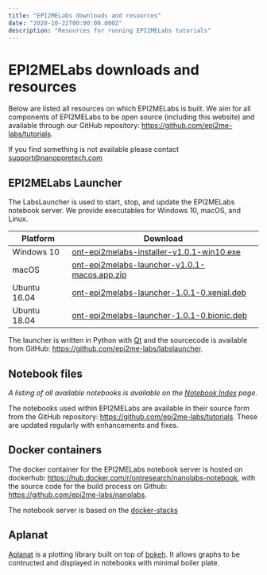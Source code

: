 ```yaml
---
title: "EPI2MELabs downloads and resources"
date: "2020-10-22T00:00:00.000Z"
description: "Resources for running EPI2MELabs tutorials"
---
```


# EPI2MELabs downloads and resources

Below are listed all resources on which EPI2MELabs is built. We aim for all
components of EPI2MELabs to be open source (including this website) and
available through our GitHub repository:
https://github.com/epi2me-labs/tutorials.

If you find something is not available please contact support@nanoporetech.com


## EPI2MELabs Launcher

The LabsLauncher is used to start, stop, and update the EPI2MELabs notebook
server. We provide executables for Windows 10, macOS, and Linux.

| Platform     | Download                                                                                                                                                          |
|--------------|-------------------------------------------------------------------------------------------------------------------------------------------------------------------|
| Windows 10   | [ont-epi2melabs-installer-v1.0.1-win10.exe](https://github.com/epi2me-labs/labslauncher/releases/download/v1.0.1/ont-epi2melabs-installer-v1.0.1-win10.exe)       |
| macOS        | [ont-epi2melabs-launcher-v1.0.1-macos.app.zip](https://github.com/epi2me-labs/labslauncher/releases/download/v1.0.1/ont-epi2melabs-launcher-v1.0.1-macos.app.zip) |
| Ubuntu 16.04 | [ont-epi2melabs-launcher-1.0.1-0.xenial.deb](https://github.com/epi2me-labs/labslauncher/releases/download/v1.0.1/ont-epi2melabs-launcher-1.0.1-0.xenial.deb)     |
| Ubuntu 18.04 | [ont-epi2melabs-launcher-1.0.1-0.bionic.deb](https://github.com/epi2me-labs/labslauncher/releases/download/v1.0.1/ont-epi2melabs-launcher-1.0.1-0.bionic.deb)     |

The launcher is written in Python with [Qt](https://www.qt.io/) and the
sourcecode is available from GitHub:
https://github.com/epi2me-labs/labslauncher.


## Notebook files

*A listing of all available notebooks is available on the [Notebook
Index](/nbindex) page.*

The notebooks used within EPI2MELabs are available in their source form from
the GitHub repository: https://github.com/epi2me-labs/tutorials. These are
updated regularly with enhancements and fixes.

## Docker containers

The docker container for the EPI2MELabs notebook server is hosted on dockerhub:
https://hub.docker.com/r/ontresearch/nanolabs-notebook, with the source code
for the build process on Github: https://github.com/epi2me-labs/nanolabs.

The notebook server is based on the
[docker-stacks](https://github.com/jupyter)

## Aplanat

[Aplanat](https://github.com/epi2me-labs/aplanat) is a plotting library built
on top of [bokeh](https://docs.bokeh.org/en/latest/). It allows graphs to be
contructed and displayed in notebooks with minimal boiler plate.
